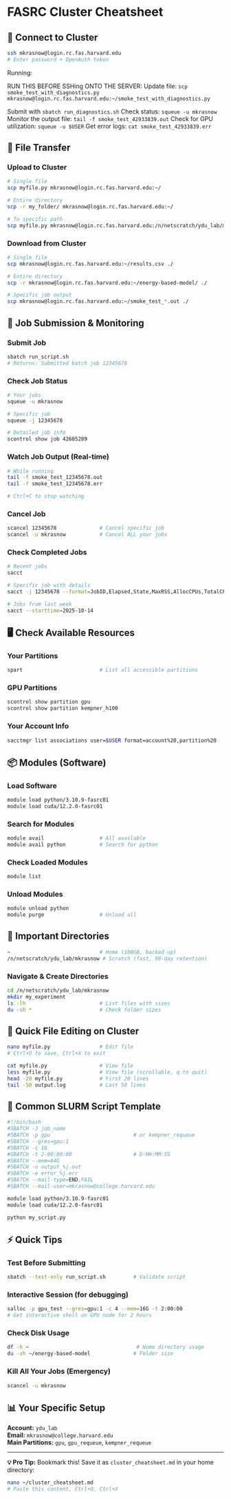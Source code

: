 # FASRC Cluster Cheatsheet

## 🔐 Connect to Cluster
```bash
ssh mkrasnow@login.rc.fas.harvard.edu
# Enter password + OpenAuth token
```

Running:

RUN THIS BEFORE SSHing ONTO THE SERVER: Update file: `scp smoke_test_with_diagnostics.py mkrasnow@login.rc.fas.harvard.edu:~/smoke_test_with_diagnostics.py`

Submit with `sbatch run_diagnostics.sh`
Check status: `squeue -u mkrasnow`
Monitor the output file: `tail -f smoke_test_42933839.out`
Check for GPU utilization: `squeue -u $USER`
Get error logs: `cat smoke_test_42933839.err`

## 📁 File Transfer

### Upload to Cluster
```bash
# Single file
scp myfile.py mkrasnow@login.rc.fas.harvard.edu:~/

# Entire directory
scp -r my_folder/ mkrasnow@login.rc.fas.harvard.edu:~/

# To specific path
scp myfile.py mkrasnow@login.rc.fas.harvard.edu:/n/netscratch/ydu_lab/mkrasnow/
```

### Download from Cluster
```bash
# Single file
scp mkrasnow@login.rc.fas.harvard.edu:~/results.csv ./

# Entire directory
scp -r mkrasnow@login.rc.fas.harvard.edu:~/energy-based-model/ ./

# Specific job output
scp mkrasnow@login.rc.fas.harvard.edu:~/smoke_test_*.out ./
```

## 🚀 Job Submission & Monitoring

### Submit Job
```bash
sbatch run_script.sh
# Returns: Submitted batch job 12345678
```

### Check Job Status
```bash
# Your jobs
squeue -u mkrasnow

# Specific job
squeue -j 12345678

# Detailed job info
scontrol show job 42605289
```

### Watch Job Output (Real-time)
```bash
# While running
tail -f smoke_test_12345678.out
tail -f smoke_test_12345678.err

# Ctrl+C to stop watching
```

### Cancel Job
```bash
scancel 12345678              # Cancel specific job
scancel -u mkrasnow           # Cancel ALL your jobs
```

### Check Completed Jobs
```bash
# Recent jobs
sacct

# Specific job with details
sacct -j 12345678 --format=JobID,Elapsed,State,MaxRSS,AllocCPUs,TotalCPU

# Jobs from last week
sacct --starttime=2025-10-14
```

## 🖥️ Check Available Resources

### Your Partitions
```bash
spart                         # List all accessible partitions
```

### GPU Partitions
```bash
scontrol show partition gpu
scontrol show partition kempner_h100
```

### Your Account Info
```bash
sacctmgr list associations user=$USER format=account%20,partition%20
```

## 📦 Modules (Software)

### Load Software
```bash
module load python/3.10.9-fasrc01
module load cuda/12.2.0-fasrc01
```

### Search for Modules
```bash
module avail                  # All available
module avail python           # Search for python
```

### Check Loaded Modules
```bash
module list
```

### Unload Modules
```bash
module unload python
module purge                  # Unload all
```

## 📂 Important Directories

```bash
~                             # Home (100GB, backed up)
/n/netscratch/ydu_lab/mkrasnow # Scratch (fast, 90-day retention)
```

### Navigate & Create Directories
```bash
cd /n/netscratch/ydu_lab/mkrasnow
mkdir my_experiment
ls -lh                        # List files with sizes
du -sh *                      # Check folder sizes
```

## 📝 Quick File Editing on Cluster

```bash
nano myfile.py                # Edit file
# Ctrl+O to save, Ctrl+X to exit

cat myfile.py                 # View file
less myfile.py                # View file (scrollable, q to quit)
head -20 myfile.py            # First 20 lines
tail -50 output.log           # Last 50 lines
```

## 🔧 Common SLURM Script Template

```bash
#!/bin/bash
#SBATCH -J job_name
#SBATCH -p gpu                           # or kempner_requeue
#SBATCH --gres=gpu:1
#SBATCH -c 16
#SBATCH -t 2-00:00:00                    # D-HH:MM:SS
#SBATCH --mem=64G
#SBATCH -o output_%j.out
#SBATCH -e error_%j.err
#SBATCH --mail-type=END,FAIL
#SBATCH --mail-user=mkrasnow@college.harvard.edu

module load python/3.10.9-fasrc01
module load cuda/12.2.0-fasrc01

python my_script.py
```

## ⚡ Quick Tips

### Test Before Submitting
```bash
sbatch --test-only run_script.sh         # Validate script
```

### Interactive Session (for debugging)
```bash
salloc -p gpu_test --gres=gpu:1 -c 4 --mem=16G -t 2:00:00
# Get interactive shell on GPU node for 2 hours
```

### Check Disk Usage
```bash
df -h ~                                   # Home directory usage
du -sh ~/energy-based-model              # Folder size
```

### Kill All Your Jobs (Emergency)
```bash
scancel -u mkrasnow
```

## 📊 Your Specific Setup

**Account:** `ydu_lab`  
**Email:** `mkrasnow@college.harvard.edu`  
**Main Partitions:** `gpu`, `gpu_requeue`, `kempner_requeue`

---

**💡 Pro Tip:** Bookmark this! Save it as `cluster_cheatsheet.md` in your home directory:
```bash
nano ~/cluster_cheatsheet.md
# Paste this content, Ctrl+O, Ctrl+X
```